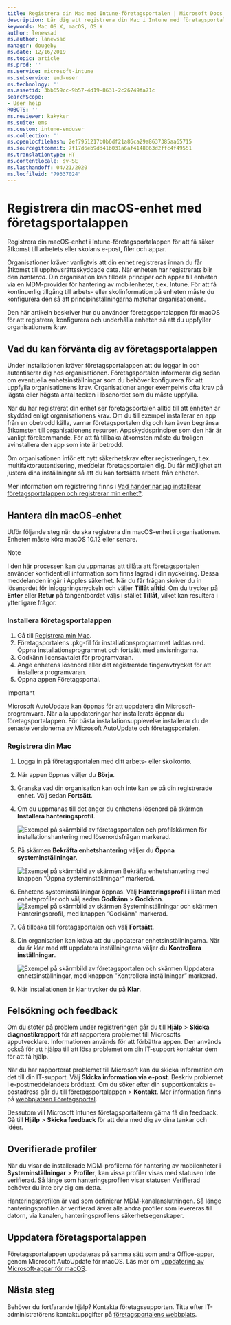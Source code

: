 ```yaml
---
title: Registrera din Mac med Intune-företagsportalen | Microsoft Docs
description: Lär dig att registrera din Mac i Intune med företagsportalappen.
keywords: Mac OS X, macOS, OS X
author: lenewsad
ms.author: lanewsad
manager: dougeby
ms.date: 12/16/2019
ms.topic: article
ms.prod: ''
ms.service: microsoft-intune
ms.subservice: end-user
ms.technology: ''
ms.assetid: 3bb659cc-9b57-4d19-8631-2c26749fa71c
searchScope:
- User help
ROBOTS: ''
ms.reviewer: kakyker
ms.suite: ems
ms.custom: intune-enduser
ms.collection: ''
ms.openlocfilehash: 2ef7951217b0b6df21a86ca29a8637385aa65715
ms.sourcegitcommit: 7f17d6eb9dd41b031a6af4148863d2ffc4f49551
ms.translationtype: HT
ms.contentlocale: sv-SE
ms.lasthandoff: 04/21/2020
ms.locfileid: "79337024"
---
```

# <a name="enroll-your-macos-device-using-the-company-portal-app"></a>Registrera din macOS-enhet med företagsportalappen  

Registrera din macOS-enhet i Intune-företagsportalappen för att få säker åtkomst till arbetets eller skolans e-post, filer och appar.

Organisationer kräver vanligtvis att din enhet registreras innan du får åtkomst till upphovsrättsskyddade data. När enheten har registrerats blir den *hanterad*. Din organisation kan tilldela principer och appar till enheten via en MDM-provider för hantering av mobilenheter, t.ex. Intune. För att få kontinuerlig tillgång till arbets- eller skolinformation på enheten måste du konfigurera den så att principinställningarna matchar organisationens.  

Den här artikeln beskriver hur du använder företagsportalappen för macOS för att registrera, konfigurera och underhålla enheten så att du uppfyller organisationens krav.  


## <a name="what-to-expect-from-the-company-portal-app"></a>Vad du kan förvänta dig av företagsportalappen

Under installationen kräver företagsportalappen att du loggar in och autentiserar dig hos organisationen. Företagsportalen informerar dig sedan om eventuella enhetsinställningar som du behöver konfigurera för att uppfylla organisationens krav. Organisationer anger exempelvis ofta krav på lägsta eller högsta antal tecken i lösenordet som du måste uppfylla.    

När du har registrerat din enhet ser företagsportalen alltid till att enheten är skyddad enligt organisationens krav. Om du till exempel installerar en app från en obetrodd källa, varnar företagsportalen dig och kan även begränsa åtkomsten till organisationens resurser. Appskyddsprinciper som den här är vanligt förekommande. För att få tillbaka åtkomsten måste du troligen avinstallera den app som inte är betrodd. 

Om organisationen inför ett nytt säkerhetskrav efter registreringen, t.ex. multifaktorautentisering, meddelar företagsportalen dig. Du får möjlighet att justera dina inställningar så att du kan fortsätta arbeta från enheten.  

Mer information om registrering finns i [Vad händer när jag installerar företagsportalappen och registrerar min enhet?](what-happens-if-you-install-the-Company-Portal-app-and-enroll-your-device-in-intune-macos.md).  

## <a name="get-your-macos-device-managed"></a>Hantera din macOS-enhet  
Utför följande steg när du ska registrera din macOS-enhet i organisationen. Enheten måste köra macOS 10.12 eller senare.   

> [!NOTE]
> I den här processen kan du uppmanas att tillåta att företagsportalen använder konfidentiell information som finns lagrad i din nyckelring. Dessa meddelanden ingår i Apples säkerhet. När du får frågan skriver du in lösenordet för inloggningsnyckeln och väljer **Tillåt alltid**. Om du trycker på **Enter** eller **Retur** på tangentbordet väljs i stället **Tillåt**, vilket kan resultera i ytterligare frågor.  

### <a name="install-company-portal-app"></a>Installera företagsportalappen  
1. Gå till [Registrera min Mac](https://go.microsoft.com/fwlink/?linkid=853070).  
2. Företagsportalens .pkg-fil för installationsprogrammet laddas ned. Öppna installationsprogrammet och fortsätt med anvisningarna. 
3. Godkänn licensavtalet för programvaran. 
4. Ange enhetens lösenord eller det registrerade fingeravtrycket för att installera programvaran.  
5. Öppna appen Företagsportal. 

> [!IMPORTANT]
> Microsoft AutoUpdate kan öppnas för att uppdatera din Microsoft-programvara. När alla uppdateringar har installerats öppnar du företagsportalappen. För bästa installationsupplevelse installerar du de senaste versionerna av Microsoft AutoUpdate och företagsportalen.  


### <a name="enroll-your-mac"></a>Registrera din Mac  


1. Logga in på företagsportalen med ditt arbets- eller skolkonto.  
2. När appen öppnas väljer du **Börja**.  
3. Granska vad din organisation kan och inte kan se på din registrerade enhet. Välj sedan **Fortsätt**.
4.  Om du uppmanas till det anger du enhetens lösenord på skärmen **Installera hanteringsprofil**.

    ![Exempel på skärmbild av företagsportalen och profilskärmen för installationshantering med lösenordsfrågan markerad.](./media/install-management-profile-macos-1912.PNG)   
5. På skärmen **Bekräfta enhetshantering** väljer du **Öppna systeminställningar**.  

    ![Exempel på skärmbild av skärmen Bekräfta enhetshantering med knappen ”Öppna systeminställningar” markerad.](./media/confirm-device-management-macos-1912.PNG)  
6. Enhetens systeminställningar öppnas. Välj **Hanteringsprofil** i listan med enhetsprofiler och välj sedan **Godkänn** > **Godkänn**.  
    ![Exempel på skärmbild av skärmen Systeminställningar och skärmen Hanteringsprofil, med knappen ”Godkänn” markerad.](./media/management-profile-approve-macos-1912.PNG)   
1. Gå tillbaka till företagsportalen och välj **Fortsätt**.    
2. Din organisation kan kräva att du uppdaterar enhetsinställningarna. När du är klar med att uppdatera inställningarna väljer du **Kontrollera inställningar**.  

    ![Exempel på skärmbild av företagsportalen och skärmen Uppdatera enhetsinställningar, med knappen ”Kontrollera inställningar” markerad.](./media/update-settings-mac-1911.PNG)  
9. När installationen är klar trycker du på **Klar**.  


 ## <a name="troubleshooting-and-feedback"></a>Felsökning och feedback   

Om du stöter på problem under registreringen går du till **Hjälp** > **Skicka diagnostikrapport** för att rapportera problemet till Microsofts apputvecklare. Informationen används för att förbättra appen. Den används också för att hjälpa till att lösa problemet om din IT-support kontaktar dem för att få hjälp.  

När du har rapporterat problemet till Microsoft kan du skicka information om det till din IT-support. Välj **Skicka information via e-post**. Beskriv problemet i e-postmeddelandets brödtext. Om du söker efter din supportkontakts e-postadress går du till företagsportalappen > **Kontakt**. Mer information finns på [webbplatsen Företagsportal](https://go.microsoft.com/fwlink/?linkid=2010980).  
 

Dessutom vill Microsoft Intunes företagsportalteam gärna få din feedback. Gå till **Hjälp** > **Skicka feedback** för att dela med dig av dina tankar och idéer.  

## <a name="unverified-profiles"></a>Overifierade profiler  
När du visar de installerade MDM-profilerna för hantering av mobilenheter i **Systeminställningar** > **Profiler**, kan vissa profiler visas med statusen Inte verifierad. Så länge som hanteringsprofilen visar statusen Verifierad behöver du inte bry dig om detta.  

Hanteringsprofilen är vad som definierar MDM-kanalanslutningen. Så länge hanteringsprofilen är verifierad ärver alla andra profiler som levereras till datorn, via kanalen, hanteringsprofilens säkerhetsegenskaper.  

## <a name="updating-the-company-portal-app"></a>Uppdatera företagsportalappen

Företagsportalappen uppdateras på samma sätt som andra Office-appar, genom Microsoft AutoUpdate för macOS. Läs mer om [uppdatering av Microsoft-appar för macOS](https://support.office.com/article/Check-for-Office-for-Mac-updates-automatically-bfd1e497-c24d-4754-92ab-910a4074d7c1).  

## <a name="next-steps"></a>Nästa steg  
Behöver du fortfarande hjälp? Kontakta företagssupporten. Titta efter IT-administratörens kontaktuppgifter på [företagsportalens webbplats](https://go.microsoft.com/fwlink/?linkid=2010980).  


